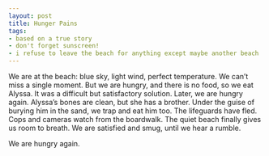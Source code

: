 ```yaml
---
layout: post
title: Hunger Pains
tags:
- based on a true story
- don't forget sunscreen!
- i refuse to leave the beach for anything except maybe another beach
---
```

We are at the beach: blue sky, light wind, perfect temperature. We can’t miss a single moment. But we are hungry, and there is no food, so we eat Alyssa. It was a difficult but satisfactory solution.
Later, we are hungry again. Alyssa’s bones are clean, but she has a brother. Under the guise of burying him in the sand, we trap and eat him too.
The lifeguards have fled. Cops and cameras watch from the boardwalk. The quiet beach finally gives us room to breath. We are satisfied and smug, until we hear a rumble.

We are hungry again.
